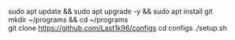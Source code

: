sudo apt update && sudo apt upgrade -y && sudo apt install git  
mkdir ~/programs && cd ~/programs  
git clone https://github.com/Last1k96/configs
cd configs
./setup.sh
